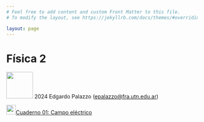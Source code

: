```yaml
---
# Feel free to add content and custom Front Matter to this file.
# To modify the layout, see https://jekyllrb.com/docs/themes/#overriding-theme-defaults

layout: page
---
```


# Física 2

<a href="https://creativecommons.org/licenses/by-nc-sa/4.0/deed.es"><image src="https://raw.githubusercontent.com/frautn/F2/main/docs/assets/by-nc-sa2.svg" width="70" /></a> 2024 Edgardo Palazzo (epalazzo@fra.utn.edu.ar)

<a href="https://colab.research.google.com/github/frautn/F2/blob/main/electromagnetismo/em01_campo_electrico.ipynb">
<image src="https://raw.githubusercontent.com/frautn/F2/main/docs/assets/Google_Colaboratory_SVG_Logo.svg" height="25"/>Cuaderno 01: Campo eléctrico</a> 


<!--  -->

<!-- href="https://colab.research.google.com/github/frautn/F2/blob/main/electromagnetismo/em01_campo_electrico.ipynb" -->

<!-- Cuaderno 01: Campo eléctrico -->